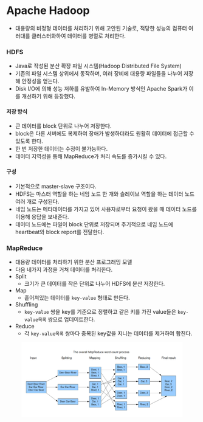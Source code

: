 # Apache Hadoop

* 대용량의 비정형 데이터를 처리하기 위해 고안된 기술로, 적당한 성능의 컴퓨터 여러대를 클러스터화하여 데이터를 병렬로 처리한다.

### HDFS

* Java로 작성된 분산 확장 파일 시스템(Hadoop Distributed File System)
* 기존의 파일 시스템 상위에서 동작하며, 여러 장비에 대용량 파일들을 나누어 저장해 안정성을 얻는다.
* Disk I/O에 의해 성능 저하를 유발하여 In-Memory 방식인 Apache Spark가 이를 개선하기 위해 등장했다.

#### 저장 방식

* 큰 데이터를 block 단위로 나누어 저장한다.
* block은 다른 서버에도 복제하여 장애가 발생하더라도 원활히 데이터에 접근할 수 있도록 한다.
* 한 번 저장한 데이터는 수정이 불가능하다.
* 데이터 지역성을 통해 MapReduce가 처리 속도를 증가시킬 수 있다.

#### 구성

* 기본적으로 master-slave 구조이다.
* HDFS는 마스터 역할을 하는 네임 노드 한 개와 슬레이브 역할을 하는 데이터 노드 여러 개로 구성된다.
* 네임 노드는 메타데이터를 가지고 있어 사용자로부터 요청이 왔을 때 데이터 노드를 이용해 응답을 보내준다.
* 데이터 노드에는 파일이 block 단위로 저장되며 주기적으로 네임 노드에 heartbeat와 block report를 전달한다.

### MapReduce

* 대용량 데이터를 처리하기 위한 분산 프로그래밍 모델
* 다음 네가지 과정을 거쳐 데이터를 처리한다.
* Split
  * 크기가 큰 데이터를 작은 단위로 나누어 HDFS에 분산 저장한다.
* Map
  * 흩어져있는 데이터를 `key-value` 형태로 만든다.
* Shuffling
  * `key-value` 쌍을 key를 기준으로 정렬하고 같은 키를 가진 value들은 `key-value목록` 쌍으로 업데이트한다.
* Reduce
  * 각 `key-value목록` 쌍마다 중복된 key값을 지니는 데이터를 제거하여 합친다.

<figure><img src="../.gitbook/assets/image (61).png" alt=""><figcaption></figcaption></figure>
